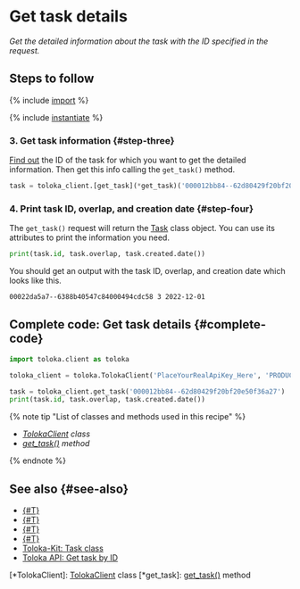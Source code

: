 # Get task details

_Get the detailed information about the task with the ID specified in the request._

## Steps to follow

{% include [import](../_includes/recipes/import.md) %}

{% include [instantiate](../_includes/recipes/instantiate.md) %}

### 3. Get task information {#step-three}

[Find out](get-tasks.md) the ID of the task for which you want to get the detailed information. Then get this info calling the `get_task()` method.

```python
task = toloka_client.[get_task](*get_task)('000012bb84--62d80429f20bf20e50f36a27')
```

### 4. Print task ID, overlap, and creation date {#step-four}

The `get_task()` request will return the [Task](../reference/toloka.client.task.Task.md) class object. You can use its attributes to print the information you need.

```python
print(task.id, task.overlap, task.created.date())
```

You should get an output with the task ID, overlap, and creation date which looks like this.

```bash
00022da5a7--6388b40547c84000494cdc58 3 2022-12-01
```

## Complete code: Get task details {#complete-code}

```python
import toloka.client as toloka

toloka_client = toloka.TolokaClient('PlaceYourRealApiKey_Here', 'PRODUCTION')

task = toloka_client.get_task('000012bb84--62d80429f20bf20e50f36a27')
print(task.id, task.overlap, task.created.date())
```

{% note tip "List of classes and methods used in this recipe" %}

- _[TolokaClient](../reference/toloka.client.TolokaClient.md) class_
- _[get_task()](../reference/toloka.client.TolokaClient.get_task.md) method_

{% endnote %}

## See also {#see-also}

- [{#T}](../../guide/concepts/overview.md)
- [{#T}](learn-basics.md)
- [{#T}](use-cases.md)
- [{#T}](get-tasks.md)
- [Toloka-Kit: Task class](../reference/toloka.client.task.Task.md)
- [Toloka API: Get task by ID](https://toloka.ai/docs/api/api-reference/#get-/tasks/-id-)

[*TolokaClient]: [TolokaClient](../reference/toloka.client.TolokaClient.md) class
[*get_task]: [get_task()](../reference/toloka.client.TolokaClient.get_task.md) method